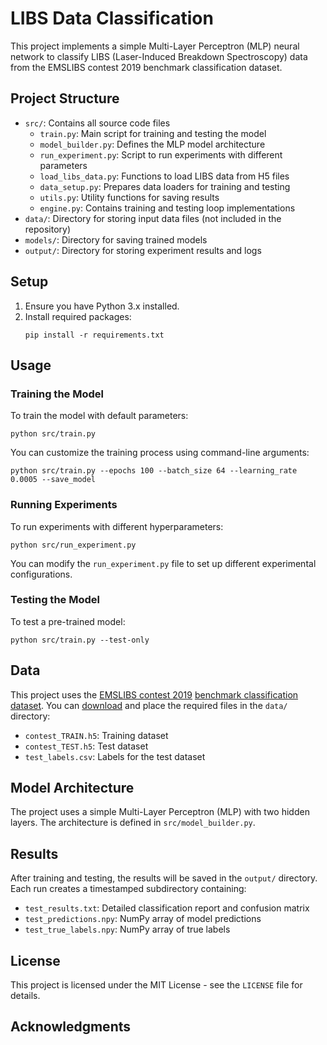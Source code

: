 # LIBS Data Classification

This project implements a simple Multi-Layer Perceptron (MLP) neural network to classify LIBS (Laser-Induced Breakdown Spectroscopy) data from the EMSLIBS contest 2019 benchmark classification dataset.

## Project Structure

- `src/`: Contains all source code files
  - `train.py`: Main script for training and testing the model
  - `model_builder.py`: Defines the MLP model architecture
  - `run_experiment.py`: Script to run experiments with different parameters
  - `load_libs_data.py`: Functions to load LIBS data from H5 files
  - `data_setup.py`: Prepares data loaders for training and testing
  - `utils.py`: Utility functions for saving results
  - `engine.py`: Contains training and testing loop implementations
- `data/`: Directory for storing input data files (not included in the repository)
- `models/`: Directory for saving trained models
- `output/`: Directory for storing experiment results and logs

## Setup

1. Ensure you have Python 3.x installed.
2. Install required packages:
   ```
   pip install -r requirements.txt
   ```

## Usage

### Training the Model

To train the model with default parameters:

```
python src/train.py
```

You can customize the training process using command-line arguments:

```
python src/train.py --epochs 100 --batch_size 64 --learning_rate 0.0005 --save_model
```

### Running Experiments

To run experiments with different hyperparameters:

```
python src/run_experiment.py
```

You can modify the `run_experiment.py` file to set up different experimental configurations.

### Testing the Model

To test a pre-trained model:

```
python src/train.py --test-only
```

## Data

This project uses the [EMSLIBS contest 2019](https://www.sciencedirect.com/science/article/pii/S0584854720300422) [benchmark classification dataset](https://www.nature.com/articles/s41597-020-0396-8). You can [download](https://springernature.figshare.com/collections/Benchmark_classification_dataset_for_laser-induced_breakdown_spectroscopy/4768790) and place the required files in the `data/` directory:

- `contest_TRAIN.h5`: Training dataset
- `contest_TEST.h5`: Test dataset
- `test_labels.csv`: Labels for the test dataset

## Model Architecture

The project uses a simple Multi-Layer Perceptron (MLP) with two hidden layers. The architecture is defined in `src/model_builder.py`.

## Results

After training and testing, the results will be saved in the `output/` directory. Each run creates a timestamped subdirectory containing:

- `test_results.txt`: Detailed classification report and confusion matrix
- `test_predictions.npy`: NumPy array of model predictions
- `test_true_labels.npy`: NumPy array of true labels


## License

This project is licensed under the MIT License - see the `LICENSE` file for details.

## Acknowledgments

